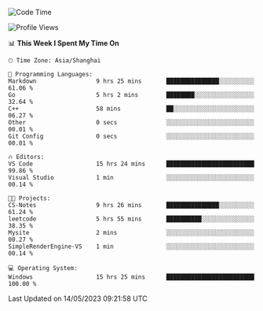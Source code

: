 <!--START_SECTION:waka-->
![Code Time](http://img.shields.io/badge/Code%20Time-925%20hrs%2035%20mins-blue)

![Profile Views](http://img.shields.io/badge/Profile%20Views-0-blue)

📊 **This Week I Spent My Time On** 

```text
🕑︎ Time Zone: Asia/Shanghai

💬 Programming Languages: 
Markdown                 9 hrs 25 mins       ███████████████░░░░░░░░░░   61.06 % 
Go                       5 hrs 2 mins        ████████░░░░░░░░░░░░░░░░░   32.64 % 
C++                      58 mins             ██░░░░░░░░░░░░░░░░░░░░░░░   06.27 % 
Other                    0 secs              ░░░░░░░░░░░░░░░░░░░░░░░░░   00.01 % 
Git Config               0 secs              ░░░░░░░░░░░░░░░░░░░░░░░░░   00.01 % 

🔥 Editors: 
VS Code                  15 hrs 24 mins      █████████████████████████   99.86 % 
Visual Studio            1 min               ░░░░░░░░░░░░░░░░░░░░░░░░░   00.14 % 

🐱‍💻 Projects: 
CS-Notes                 9 hrs 26 mins       ███████████████░░░░░░░░░░   61.24 % 
leetcode                 5 hrs 55 mins       ██████████░░░░░░░░░░░░░░░   38.35 % 
Mysite                   2 mins              ░░░░░░░░░░░░░░░░░░░░░░░░░   00.27 % 
SimpleRenderEngine-VS    1 min               ░░░░░░░░░░░░░░░░░░░░░░░░░   00.14 % 

💻 Operating System: 
Windows                  15 hrs 25 mins      █████████████████████████   100.00 % 
```


 Last Updated on 14/05/2023 09:21:58 UTC
<!--END_SECTION:waka-->